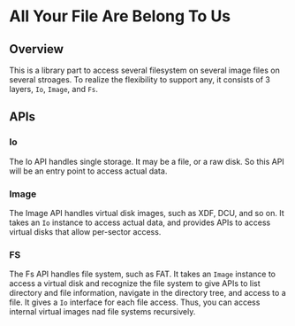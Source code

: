 # All Your File Are Belong To Us

## Overview
This is a library part to access several filesystem on several image files
on several stroages. To realize the flexibility to support any, it consists of
3 layers, `Io`, `Image`, and `Fs`.

## APIs
### Io
The Io API handles single storage. It may be a file, or a raw disk. So this API
will be an entry point to access actual data.

### Image
The Image API handles virtual disk images, such as XDF, DCU, and so on. It takes
an `Io` instance to access actual data, and provides APIs to access virtual
disks that allow per-sector access.

### FS
The Fs API handles file system, such as FAT. It takes an `Image` instance to
access a virtual disk and recognize the file system to give APIs to list
directory and file information, navigate in the directory tree, and access
to a file. It gives a `Io` interface for each file access. Thus, you can
access internal virtual images nad file systems recursively.